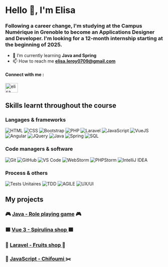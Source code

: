 <h1 align="left">Hello 👋, I'm Elisa</h1>
<h3 align="left">Following a career change, I'm studying at the Campus Numérique in Grenoble to become an Applications Designer and Developer. I'm looking for a 12-month internship starting at the beginning of 2025.</h3>




- 🌱 I’m currently learning **Java and Spring**
- 📫 How to reach me **elisa.leroy0709@gmail.com**

<h4 align="left">Connect with me :</h4> <p align="left">
<a href="https://www.linkedin.com/in/elisa-leroy-6b352a2a9" target="blank"><img align="center" src="https://raw.githubusercontent.com/rahuldkjain/github-profile-readme-generator/master/src/images/icons/Social/linked-in-alt.svg" alt="elisa leroy" height="30" width="40" /></a>
</p>


<h2 align="left">Skills learnt throughout the course</h2>

### Langages & frameworks

![HTML](https://img.shields.io/badge/HTML-E34F26?style=for-the-badge&logo=html5&logoColor=white)
![CSS](https://img.shields.io/badge/CSS-1572B6?style=for-the-badge&logo=css3&logoColor=white)
![Bootstrap](https://img.shields.io/badge/Bootstrap-7952B3?style=for-the-badge&logo=bootstrap&logoColor=white)
![PHP](https://img.shields.io/badge/PHP-777BB4?style=for-the-badge&logo=php&logoColor=white)
![Laravel](https://img.shields.io/badge/Laravel-FF2D20?style=for-the-badge&logo=laravel&logoColor=white)
![JavaScript](https://img.shields.io/badge/JavaScript-F7DF1E?style=for-the-badge&logo=javascript&logoColor=black)
![VueJS](https://img.shields.io/badge/Vue.js-4FC08D?style=for-the-badge&logo=vue.js&logoColor=white)
![Angular](https://img.shields.io/badge/Angular-DD0031?style=for-the-badge&logo=angular&logoColor=white)
![JQuery](https://img.shields.io/badge/jQuery-0769AD?style=for-the-badge&logo=jquery&logoColor=white)
![Java](https://img.shields.io/badge/Java-007396?style=for-the-badge&logo=java&logoColor=white)
![Spring](https://img.shields.io/badge/Spring-6DB33F?style=for-the-badge&logo=spring&logoColor=white)
![SQL](https://img.shields.io/badge/SQL-4479A1?style=for-the-badge&logo=postgresql&logoColor=white)

### Code managers & software

![Git](https://img.shields.io/badge/Git-F05032?style=for-the-badge&logo=git&logoColor=white)
![GitHub](https://img.shields.io/badge/GitHub-181717?style=for-the-badge&logo=github&logoColor=white)
![VS Code](https://img.shields.io/badge/VS%20Code-007ACC?style=for-the-badge&logo=visual-studio-code&logoColor=white)
![WebStorm](https://img.shields.io/badge/WebStorm-000000?style=for-the-badge&logo=webstorm&logoColor=white)
![PHPStorm](https://img.shields.io/badge/PHPStorm-000000?style=for-the-badge&logo=phpstorm&logoColor=white)
![IntelliJ IDEA](https://img.shields.io/badge/IntelliJ-000000?style=for-the-badge&logo=intellij-idea&logoColor=white)

### Process & others

![Tests Unitaires](https://img.shields.io/badge/Tests%20Unitaires-FF9A00?style=for-the-badge&logo=testing-library&logoColor=white)
![TDD](https://img.shields.io/badge/TDD-007ACC?style=for-the-badge&logo=testcafe&logoColor=white)
![AGILE](https://img.shields.io/badge/AGILE-FF4088?style=for-the-badge&logo=agile&logoColor=white)
![UX/UI](https://img.shields.io/badge/UX%2FUI-3DDC84?style=for-the-badge&logo=material-design&logoColor=white)

<h2 align="left">My projects</h2>

### 🎮 **[Java - Role playing game](https://lien-vers-ton-jeu.com](https://github.com/Elisa0709/Roll-playing-game/tree/master))** 🎮
### 🟩 **[Vue 3 - Spirulina shop ](https://lien-vers-ton-jeu.com](https://github.com/Elisa0709/Spirulina_shop))** 🟩
### 🍉 **[Laravel - Fruits shop ](https://github.com/Elisa0709/Fruits-shop)** 🍌
### 🍂 **[JavaScript - Chifoumi ](https://github.com/Elisa0709/Chifoumi)** ✂️











































